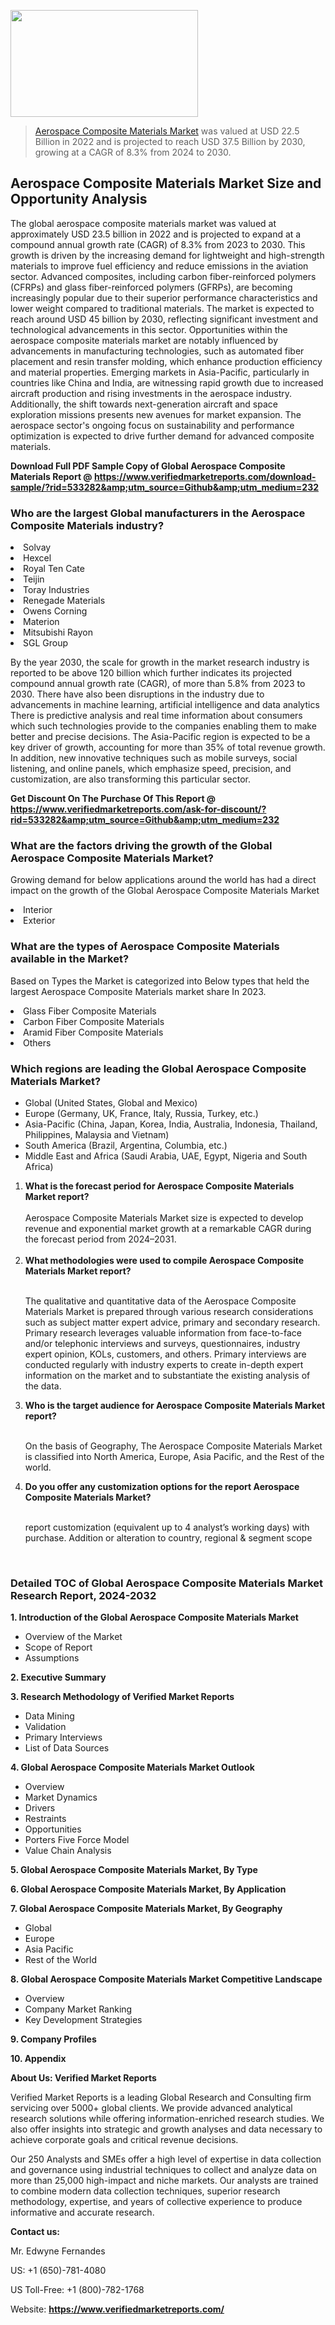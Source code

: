 
<img src="https://ffe5etoiles.com/wp-content/uploads/2024/12/MST1-300x171.png" alt="" width="300" height="171" class="alignnone size-medium wp-image-20088" /><blockquote><p><p><a href="https://www.verifiedmarketreports.com/download-sample/?rid=533282&utm_source=Github&utm_medium=232" target="_blank">Aerospace Composite Materials Market</a> was valued at USD 22.5 Billion in 2022 and is projected to reach USD 37.5 Billion by 2030, growing at a CAGR of 8.3% from 2024 to 2030.</p></blockquote><p><h2>Aerospace Composite Materials Market Size and Opportunity Analysis</h2> The global aerospace composite materials market was valued at approximately USD 23.5 billion in 2022 and is projected to expand at a compound annual growth rate (CAGR) of 8.3% from 2023 to 2030. This growth is driven by the increasing demand for lightweight and high-strength materials to improve fuel efficiency and reduce emissions in the aviation sector. Advanced composites, including carbon fiber-reinforced polymers (CFRPs) and glass fiber-reinforced polymers (GFRPs), are becoming increasingly popular due to their superior performance characteristics and lower weight compared to traditional materials. The market is expected to reach around USD 45 billion by 2030, reflecting significant investment and technological advancements in this sector. Opportunities within the aerospace composite materials market are notably influenced by advancements in manufacturing technologies, such as automated fiber placement and resin transfer molding, which enhance production efficiency and material properties. Emerging markets in Asia-Pacific, particularly in countries like China and India, are witnessing rapid growth due to increased aircraft production and rising investments in the aerospace industry. Additionally, the shift towards next-generation aircraft and space exploration missions presents new avenues for market expansion. The aerospace sector's ongoing focus on sustainability and performance optimization is expected to drive further demand for advanced composite materials. </p><p class=""><strong>Download Full PDF Sample Copy of Global Aerospace Composite Materials Report @ <a href="https://www.verifiedmarketreports.com/download-sample/?rid=533282&amp;utm_source=Github&amp;utm_medium=232" target="_blank">https://www.verifiedmarketreports.com/download-sample/?rid=533282&amp;utm_source=Github&amp;utm_medium=232</a></strong></p><h3 id="" class="">Who are the largest Global manufacturers in the Aerospace Composite Materials industry?</h3><p><li>Solvay</li><li> Hexcel</li><li> Royal Ten Cate</li><li> Teijin</li><li> Toray Industries</li><li> Renegade Materials</li><li> Owens Corning</li><li> Materion</li><li> Mitsubishi Rayon</li><li> SGL Group</li></p><div class=""><div class="" dir="" data-message-author-role="" data-message-id="" data-message-model-slug=""><div class=""><div class=""><div class=""><div class="" dir="" data-message-author-role="" data-message-id="" data-message-model-slug=""><div class=""><div class=""><p>By the year 2030, the scale for growth in the market research industry is reported to be above 120 billion which further indicates its projected compound annual growth rate (CAGR), of more than 5.8% from 2023 to 2030. There have also been disruptions in the industry due to advancements in machine learning, artificial intelligence and data analytics There is predictive analysis and real time information about consumers which such technologies provide to the companies enabling them to make better and precise decisions. The Asia-Pacific region is expected to be a key driver of growth, accounting for more than 35% of total revenue growth. In addition, new innovative techniques such as mobile surveys, social listening, and online panels, which emphasize speed, precision, and customization, are also transforming this particular sector.</p><p><strong>Get Discount On The Purchase Of This Report @&nbsp; <a href="https://www.verifiedmarketreports.com/ask-for-discount/?rid=533282&amp;utm_source=Github&amp;utm_medium=232" target="_blank">https://www.verifiedmarketreports.com/ask-for-discount/?rid=533282&amp;utm_source=Github&amp;utm_medium=232</a></strong></p></div></div></div></div></div></div></div></div><h3 id="" class="">What are the factors driving the growth of the Global Aerospace Composite Materials Market?</h3><p id="" class="">Growing demand for below applications around the world has had a direct impact on the growth of the Global Aerospace Composite Materials Market</p><p id="" class=""><li>Interior</li><li> Exterior</li></p><h3 id="" class="">What are the types of Aerospace Composite Materials available in the Market?</h3><p id="" class="">Based on Types the Market is categorized into Below types that held the largest Aerospace Composite Materials market share In 2023.</p><p id="" class=""><li>Glass Fiber Composite Materials</li><li> Carbon Fiber Composite Materials</li><li> Aramid Fiber Composite Materials</li><li> Others</li></p><h3 id="" class="">Which regions are leading the Global Aerospace Composite Materials Market?</h3><ul><li>Global (United States, Global and Mexico)</li><li>Europe (Germany, UK, France, Italy, Russia, Turkey, etc.)</li><li>Asia-Pacific (China, Japan, Korea, India, Australia, Indonesia, Thailand, Philippines, Malaysia and Vietnam)</li><li>South America (Brazil, Argentina, Columbia, etc.)</li><li>Middle East and Africa (Saudi Arabia, UAE, Egypt, Nigeria and South Africa)</li></ul><p><ol><li><strong>What is the forecast period for Aerospace Composite Materials Market report?<br /></strong><br /><span data-sheets-root="1" data-sheets-value="{&quot;1&quot;:2,&quot;2&quot;:&quot;XXXX size is expected to develop revenue and exponential market growth at a remarkable CAGR during the forecast period from 2024&ndash;2030.&quot;}" data-sheets-userformat="{&quot;2&quot;:12674,&quot;4&quot;:{&quot;1&quot;:2,&quot;2&quot;:16776960},&quot;10&quot;:2,&quot;11&quot;:0,&quot;15&quot;:&quot;Arial&quot;,&quot;16&quot;:12}">Aerospace Composite Materials Market size is expected to develop revenue and exponential market growth at a remarkable CAGR during the forecast period from 2024&ndash;2031.</span><br /><br /></li><li><strong>What methodologies were used to compile Aerospace Composite Materials Market report?<br /><br /></strong><p>The qualitative and quantitative data of the&nbsp;Aerospace Composite Materials Market is prepared through various research considerations such as subject matter expert advice, primary and secondary research. Primary research leverages valuable information from face-to-face and/or telephonic interviews and surveys, questionnaires, industry expert opinion, KOLs, customers, and others. Primary interviews are conducted regularly with industry experts to create in-depth expert information on the market and to substantiate the existing analysis of the data.&nbsp;</p></li><li><strong>Who is the target audience for Aerospace Composite Materials Market report?<br /><br /></strong><p>On the basis of Geography, The&nbsp;Aerospace Composite Materials Market is classified into North America, Europe, Asia Pacific, and the Rest of the world.</p></li><li><strong>Do you offer any customization options for the report Aerospace Composite Materials Market?<br /><br /></strong><p>report customization (equivalent up to 4 analyst&rsquo;s working days) with purchase. Addition or alteration to country, regional &amp; segment scope</p><p>&nbsp;</p></li></ol></p><h3 id="" class="">Detailed TOC of Global Aerospace Composite Materials Market Research Report, 2024-2032</h3><p id="" class=""><strong>1. Introduction of the Global Aerospace Composite Materials Market</strong></p><ul><li>Overview of the Market</li><li>Scope of Report</li><li>Assumptions</li></ul><p id="" class=""><strong>2. Executive Summary</strong></p><p id="" class=""><strong>3. Research Methodology of&nbsp;Verified Market Reports</strong></p><ul><li>Data Mining</li><li>Validation</li><li>Primary Interviews</li><li>List of Data Sources</li></ul><p id="" class=""><strong>4. Global Aerospace Composite Materials Market Outlook</strong></p><ul><li>Overview</li><li>Market Dynamics</li><li>Drivers</li><li>Restraints</li><li>Opportunities</li><li>Porters Five Force Model</li><li>Value Chain Analysis</li></ul><p id="" class=""><strong>5. Global Aerospace Composite Materials Market, By&nbsp;Type</strong></p><p id="" class=""><strong>6. Global Aerospace Composite Materials Market, By Application</strong></p><p id="" class=""><strong>7. Global Aerospace Composite Materials Market, By Geography</strong></p><ul><li>Global</li><li>Europe</li><li>Asia Pacific</li><li>Rest of the World</li></ul><p id="" class=""><strong>8. Global Aerospace Composite Materials Market Competitive Landscape</strong></p><ul><li>Overview</li><li>Company Market Ranking</li><li>Key Development Strategies</li></ul><p id="" class=""><strong>9. Company Profiles</strong></p><p id="" class=""><strong>10. Appendix</strong></p><p id="" class=""><strong>About Us: Verified Market Reports</strong></p><p id="" class="">Verified Market Reports is a leading Global Research and Consulting firm servicing over 5000+ global clients. We provide advanced analytical research solutions while offering information-enriched research studies. We also offer insights into strategic and growth analyses and data necessary to achieve corporate goals and critical revenue decisions.</p><p id="" class="">Our 250 Analysts and SMEs offer a high level of expertise in data collection and governance using industrial techniques to collect and analyze data on more than 25,000 high-impact and niche markets. Our analysts are trained to combine modern data collection techniques, superior research methodology, expertise, and years of collective experience to produce informative and accurate research.</p><p id="" class=""><strong>Contact us:</strong></p><p id="" class="">Mr. Edwyne Fernandes</p><p id="" class="">US: +1 (650)-781-4080</p><p id="" class="">US Toll-Free: +1 (800)-782-1768</p><p id="" class="">Website: <a target="" data-test-app-aware-link=""><strong>https://www.verifiedmarketreports.com/</strong></a></p>

